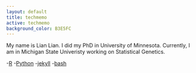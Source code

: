 ```yaml
---
layout: default
title: techmemo 
active: techmemo
background_color: B3E5FC
---
```


My name is Lian Lian. I did my PhD in University of Minnesota. Currently, I am in Michigan State Univeristy working on Statistical Genetics. 

-[R](/R/index.html)
-[Python](python/index.html)
-[jekyll](jekyll/index.html)
-[bash](bash/bash.html)


